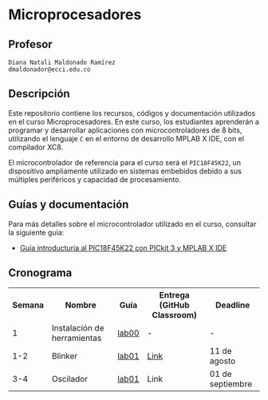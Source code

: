 # Microprocesadores

## Profesor
```
Diana Natali Maldonado Ramírez
dmaldonador@ecci.edu.co
```


## Descripción

Este repositorio contiene los recursos, códigos y documentación utilizados en el curso Microprocesadores. En este curso, los estudiantes aprenderán a programar y desarrollar aplicaciones con microcontroladores de 8 bits, utilizando el lenguaje ```C``` en el entorno de desarrollo MPLAB X IDE, con el compilador XC8.

El microcontrolador de referencia para el curso será el ```PIC18F45K22```, un dispositivo ampliamente utilizado en sistemas embebidos debido a sus múltiples periféricos y capacidad de procesamiento.

## Guías y documentación

Para más detalles sobre el microcontrolador utilizado en el curso, consultar la siguiente guía:

- [Guía introducturia al PIC18F45K22 con PICkit 3 y MPLAB X IDE](/tutoriales/Tutorial_PIC18F45K22.md)

## Cronograma

<table>
  <tr>
    <th>Semana</th>
    <th>Nombre</th>
    <th>Guía</th>
    <th>Entrega (GitHub Classroom)</th>
    <th>Deadline</th>
  </tr>
  <tr>
    <td>1</td>
    <td>Instalación de herramientas</td>
    <td><a href="/labs/00_lab00/README.md">lab00</a></td>
    <td>-</td>
    <td>-</td>
  </tr>
  <tr>
    <td>1-2</td>
    <td>Blinker</td>
    <td><a href="/labs/01_lab01/README.md">lab01</a></td>
    <td><a href=https://classroom.github.com/a/WPx70dFx>Link</a></td>
    <td> 11 de agosto</td>
  </tr>
  <tr>
    <td>3-4</td>
    <td>Oscilador</td>
    <td><a href="/labs/02_lab02/README.md">lab01</a></td>
    <td><a >Link</a></td>
    <td> 01 de septiembre</td>
  </tr>
  </table>


